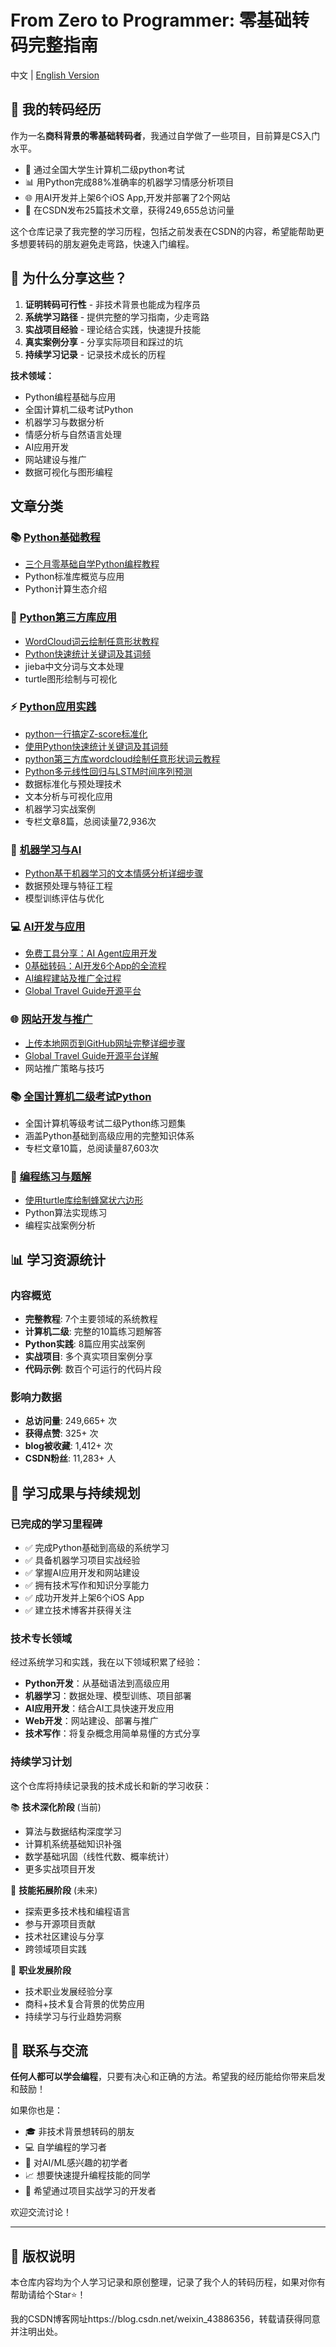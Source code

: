 # From Zero to Programmer: 零基础转码完整指南

中文 | [English Version](./README_EN.md)

## 🚀 我的转码经历

作为一名**商科背景的零基础转码者**，我通过自学做了一些项目，目前算是CS入门水平。
- 🤖 通过全国大学生计算机二级python考试
- 📊 用Python完成88%准确率的机器学习情感分析项目  
- 🌐 用AI开发并上架6个iOS App,开发并部署了2个网站
- 📝 在CSDN发布25篇技术文章，获得249,655总访问量

这个仓库记录了我完整的学习历程，包括之前发表在CSDN的内容，希望能帮助更多想要转码的朋友避免走弯路，快速入门编程。

## 💫 为什么分享这些？

1. **证明转码可行性** - 非技术背景也能成为程序员
2. **系统学习路径** - 提供完整的学习指南，少走弯路
3. **实战项目经验** - 理论结合实践，快速提升技能
4. **真实案例分享** - 分享实际项目和踩过的坑
5. **持续学习记录** - 记录技术成长的历程

**技术领域：**
- Python编程基础与应用
- 全国计算机二级考试Python
- 机器学习与数据分析
- 情感分析与自然语言处理
- AI应用开发
- 网站建设与推广
- 数据可视化与图形编程

## 文章分类

### 📚 [Python基础教程](./python-basics/)
- [三个月零基础自学Python编程教程](./python-basics/python-self-learning.md)
- Python标准库概览与应用
- Python计算生态介绍

### 🔧 [Python第三方库应用](./python-libraries/)
- [WordCloud词云绘制任意形状教程](./python-libraries/wordcloud-tutorial.md)
- [Python快速统计关键词及其词频](./python-libraries/keyword-frequency.md)
- jieba中文分词与文本处理
- turtle图形绘制与可视化

### ⚡ [Python应用实践](./python-practice/)
- [python一行搞定Z-score标准化](./python-practice/z-score-standardization.md)
- [使用Python快速统计关键词及其词频](./python-practice/keyword-frequency-analysis.md)  
- [python第三方库wordcloud绘制任意形状词云教程](./python-practice/wordcloud-tutorial.md)
- [Python多元线性回归与LSTM时间序列预测](./python-practice/multivariate-linear-regression.md)
- 数据标准化与预处理技术
- 文本分析与可视化应用
- 机器学习实战案例
- 专栏文章8篇，总阅读量72,936次

### 🤖 [机器学习与AI](./machine-learning/)
- [Python基于机器学习的文本情感分析详细步骤](./machine-learning/sentiment-analysis.md)
- 数据预处理与特征工程
- 模型训练评估与优化

### 💻 [AI开发与应用](./ai-development/)
- [免费工具分享：AI Agent应用开发](./ai-development/ai-agent-development.md)
- [0基础转码：AI开发6个App的全流程](./ai-development/zero-to-app-development.md)
- [AI编程建站及推广全过程](./ai-development/ai-website-development.md)
- [Global Travel Guide开源平台](./web-development/global-travel-guide.md)

### 🌐 [网站开发与推广](./web-development/)
- [上传本地网页到GitHub网址完整详细步骤](./web-development/github-pages-deployment.md)
- [Global Travel Guide开源平台详解](./web-development/global-travel-guide.md)
- 网站推广策略与技巧

### 📚 [全国计算机二级考试Python](./computer-level-2-python/)
- 全国计算机等级考试二级Python练习题集
- 涵盖Python基础到高级应用的完整知识体系
- 专栏文章10篇，总阅读量87,603次

### 📝 [编程练习与题解](./exercises/)
- [使用turtle库绘制蜂窝状六边形](./exercises/turtle-hexagon.md)
- Python算法实现练习
- 编程实战案例分析

## 📊 学习资源统计

### 内容概览
- **完整教程**: 7个主要领域的系统教程
- **计算机二级**: 完整的10篇练习题解答
- **Python实践**: 8篇应用实战案例
- **实战项目**: 多个真实项目案例分享
- **代码示例**: 数百个可运行的代码片段

### 影响力数据
- **总访问量**: 249,665+ 次 
- **获得点赞**: 325+ 次
- **blog被收藏**: 1,412+ 次
- **CSDN粉丝**: 11,283+ 人

## 🎯 学习成果与持续规划

### 已完成的学习里程碑
- ✅ 完成Python基础到高级的系统学习
- ✅ 具备机器学习项目实战经验
- ✅ 掌握AI应用开发和网站建设
- ✅ 拥有技术写作和知识分享能力
- ✅ 成功开发并上架6个iOS App
- ✅ 建立技术博客并获得关注

### 技术专长领域
经过系统学习和实践，我在以下领域积累了经验：
- **Python开发**：从基础语法到高级应用
- **机器学习**：数据处理、模型训练、项目部署
- **AI应用开发**：结合AI工具快速开发应用
- **Web开发**：网站建设、部署与推广
- **技术写作**：将复杂概念用简单易懂的方式分享

### 持续学习计划
这个仓库将持续记录我的技术成长和新的学习收获：

📚 **技术深化阶段** (当前)
- 算法与数据结构深度学习
- 计算机系统基础知识补强
- 数学基础巩固（线性代数、概率统计）
- 更多实战项目开发

🚀 **技能拓展阶段** (未来)
- 探索更多技术栈和编程语言
- 参与开源项目贡献
- 技术社区建设与分享
- 跨领域项目实践

💼 **职业发展阶段** 
- 技术职业发展经验分享
- 商科+技术复合背景的优势应用
- 持续学习与行业趋势洞察

## 🤝 联系与交流

**任何人都可以学会编程**，只要有决心和正确的方法。希望我的经历能给你带来启发和鼓励！

如果你也是：
- 🎓 非技术背景想转码的朋友
- 💻 自学编程的学习者  
- 🌟 对AI/ML感兴趣的初学者
- 📈 想要快速提升编程技能的同学
- 🚀 希望通过项目实战学习的开发者

欢迎交流讨论！


---

## 📄 版权说明

本仓库内容均为个人学习记录和原创整理，记录了我个人的转码历程，如果对你有帮助请给个Star⭐！

我的CSDN博客网址https://blog.csdn.net/weixin_43886356，转载请获得同意并注明出处。
